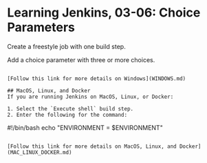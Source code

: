 # Learning Jenkins, 03-06: Choice Parameters
Create a freestyle job with one build step.

Add a choice parameter with three or more choices.

```

[Follow this link for more details on Windows](WINDOWS.md)

## MacOS, Linux, and Docker
If you are running Jenkins on MacOS, Linux, or Docker:

1. Select the `Execute shell` build step.
2. Enter the following for the command:
```
#!/bin/bash
echo "ENVIRONMENT = $ENVIRONMENT"
```

[Follow this link for more details on MacOS, Linux, and Docker](MAC_LINUX_DOCKER.md)
